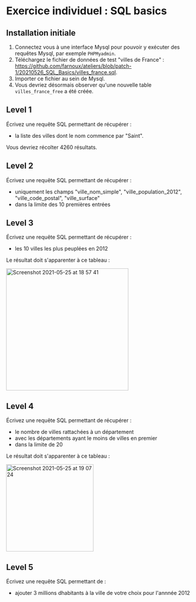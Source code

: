 # Exercice individuel : SQL basics

## Installation initiale

1. Connectez vous à une interface Mysql pour pouvoir y exécuter des requêtes Mysql, par exemple `PHPMyadmin`.
2. Téléchargez le fichier de données de test "villes de France" : https://github.com/farnoux/ateliers/blob/patch-1/20210526_SQL_Basics/villes_france.sql.
3. Importer ce fichier au sein de Mysql.
4. Vous devriez désormais observer qu'une nouvelle table `villes_france_free` a été créée.


## Level 1

Écrivez une requête SQL permettant de récupérer :

- la liste des villes dont le nom commence par "Saint".

Vous devriez récolter 4260 résultats.

## Level 2

Écrivez une requête SQL permettant de récupérer : 

- uniquement les champs "ville_nom_simple", "ville_population_2012", "ville_code_postal", "ville_surface"
- dans la limite des 10 premières entrées

## Level 3

Écrivez une requête SQL permettant de récupérer :

- les 10 villes les plus peuplées en 2012

Le résultat doit s'apparenter à ce tableau : 

<img width="329" alt="Screenshot 2021-05-25 at 18 57 41" src="https://user-images.githubusercontent.com/98240/119538208-2abc0100-bd8b-11eb-8d50-48eb2537a569.png">

## Level 4

Écrivez une requête SQL permettant de récupérer :

- le nombre de villes rattachées à un département
- avec les départements ayant le moins de villes en premier
- dans la limite de 20

Le résultat doit s'apparenter à ce tableau : 

<img width="235" alt="Screenshot 2021-05-25 at 19 07 24" src="https://user-images.githubusercontent.com/98240/119539452-7c18c000-bd8c-11eb-9232-56bce2fbfc5e.png">


## Level 5

Écrivez une requête SQL permettant de :

- ajouter 3 millions dhabitants à la ville de votre choix pour l'annnée 2012

